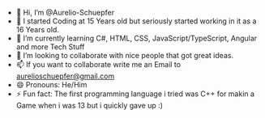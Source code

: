 - 👋 Hi, I’m @Aurelio-Schuepfer
- 👀 I started Coding at 15 Years old but seriously started working in it as a 16 Years old.
- 🌱 I’m currently learning C#, HTML, CSS, JavaScript/TypeScript, Angular and more Tech Stuff
- 💞️ I’m looking to collaborate with nice people that got great ideas.
- 📫 If you want to collaborate write me an Email to aurelioschuepfer@gmail.com
- 😄 Pronouns: He/Him
- ⚡ Fun fact: The first programming language i tried was C++ for makin a Game when i was 13 but i quickly gave up :) 

